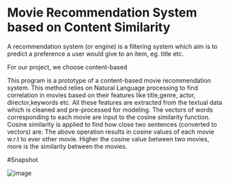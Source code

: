 # Movie Recommendation System based on Content Similarity

A recommendation system (or engine) is a filtering system which aim is to predict a  preference a user would give to an item, eg. title etc.

For our project, we choose content-based

This program is a prototype of a content-based movie recommendation system. This method relies on Natural Language processing to find correlation in movies based on their features like title,genre, actor, director,keywords etc. All these features are extracted from the textual data which is cleaned and pre-processed for modeling. The vectors of words corresponding to each movie are input to the cosine similarity function. Cosine similarity is applied to find how close two sentences (converted to vectors) are. The above operation results in cosine values of each movie w.r.t to ever other movie. Higher the cosine value between two movies, more is the similarity between the movies.

#Snapshot

![image](https://user-images.githubusercontent.com/84611644/159121246-baf0e728-e681-4426-af6a-6e5546d54040.png)
